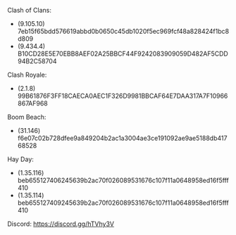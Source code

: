 Clash of Clans:
* (9.105.10) 7eb15f65bdd576619abbd0b0650c45db1020f5ec969fcf48a828424f1bc8d809
* (9.434.4) B10CD28E5E70EBB8AEF02A25BBCF44F9242083909059D482AF5CDD94B2C58704

Clash Royale:
* (2.1.8) 99B61876F3FF18CAECA0AEC1F326D9981BBCAF64E7DAA317A7F10966867AF968

Boom Beach:
* (31.146) f6e07c02b728dfee9a849204b2ac1a3004ae3ce191092ae9ae5188db41768528

Hay Day:
* (1.35.116) beb655127406245639b2ac70f026089531676c107f11a0648958ed16f5fff410
* (1.35.114) beb655127409245639b2ac70f026089531676c107f11a0648958ed16f5fff410

Discord: https://discord.gg/hTVhy3V
